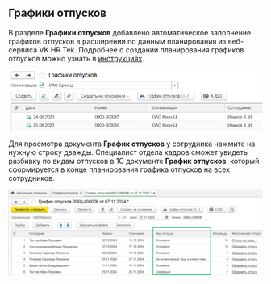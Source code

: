 ## **Графики отпусков**

В разделе **Графики отпусков** добавлено автоматическое заполнение графиков отпусков в расширении по данным планирования из веб\-сервиса VK HR Tek. Подробнее о создании планирования графиков отпусков можно узнать в [инструкциях](/ru/hr/company/vacation). 

![](./assets/vacation_schedule_list.png)

Для просмотра документа **График отпусков** у сотрудника нажмите на нужную строку дважды. Специалист отдела кадров сможет увидеть разбивку по видам отпусков в 1С документе **График отпусков**, который сформируется в конце планирования графика отпусков на всех сотрудников.

![](./assets/vacation_schedule_employee.png)
